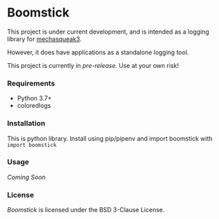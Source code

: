 # Boomstick

This project is under current development, and is intended as a logging library for [mechasqueak3](https://github.com/FuelRats/pipsqueak3).

However, it does have applications as a standalone logging tool.

This project is currently in *pre-release*.  Use at your own risk!

### Requirements
* Python 3.7+
* coloredlogs

### Installation
This is python library.  Install using pip/pipenv
and import boomstick with ``import boomstick``


### Usage

*Coming Soon*

### License

*Boomstick* is licensed under the BSD 3-Clause License.

